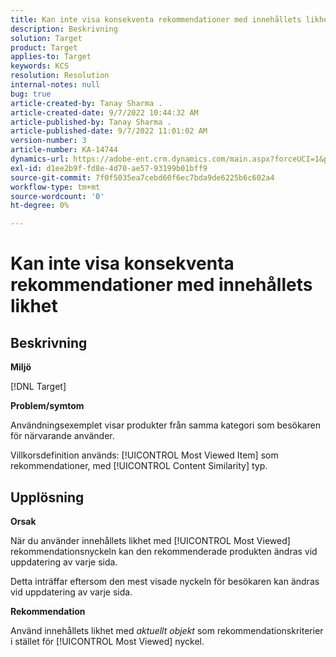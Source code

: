 ```yaml
---
title: Kan inte visa konsekventa rekommendationer med innehållets likhet
description: Beskrivning
solution: Target
product: Target
applies-to: Target
keywords: KCS
resolution: Resolution
internal-notes: null
bug: true
article-created-by: Tanay Sharma .
article-created-date: 9/7/2022 10:44:32 AM
article-published-by: Tanay Sharma .
article-published-date: 9/7/2022 11:01:02 AM
version-number: 3
article-number: KA-14744
dynamics-url: https://adobe-ent.crm.dynamics.com/main.aspx?forceUCI=1&pagetype=entityrecord&etn=knowledgearticle&id=d1bc1008-9a2e-ed11-9db1-002248086735
exl-id: d1ee2b9f-fd8e-4d70-ae57-93199b01bff9
source-git-commit: 7f0f5035ea7cebd60f6ec7bda9de6225b6c602a4
workflow-type: tm+mt
source-wordcount: '0'
ht-degree: 0%

---
```


# Kan inte visa konsekventa rekommendationer med innehållets likhet

## Beskrivning


<b>Miljö</b>

[!DNL Target]



<b>Problem/symtom</b>

Användningsexemplet visar produkter från samma kategori som besökaren för närvarande använder.

Villkorsdefinition används: [!UICONTROL Most Viewed Item] som rekommendationer, med [!UICONTROL Content Similarity] typ.


## Upplösning


<b>Orsak</b>

När du använder innehållets likhet med [!UICONTROL Most Viewed] rekommendationsnyckeln kan den rekommenderade produkten ändras vid uppdatering av varje sida.

Detta inträffar eftersom den mest visade nyckeln för besökaren kan ändras vid uppdatering av varje sida.



<b>Rekommendation</b>

Använd innehållets likhet med *aktuellt objekt* som rekommendationskriterier i stället för [!UICONTROL Most Viewed] nyckel.
